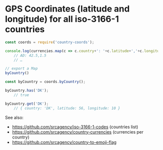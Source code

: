 # GPS Coordinates (latitude and longitude) for all iso-3166-1 countries

```js
const coords = require('country-coords');

console.log(currencies.map(c => c.country+': '+c.latitude+','+c.longitude));
    // AD: 42.5,1.5
    // …

// export a Map
byCountry()

const byCountry = coords.byCountry();

byCountry.has('DK');
    // true

byCountry.get('DK');
    // { country: 'DK', latitude: 56, longitude: 10 }
```

See also:

- https://github.com/srcagency/iso-3166-1-codes (countries list)
- https://github.com/srcagency/country-currencies (currencies per country)
- https://github.com/srcagency/country-to-emoji-flag
